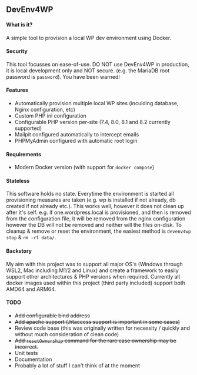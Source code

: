 ## DevEnv4WP

#### What is it?

A simple tool to provision a local WP dev environment using Docker.

#### Security

This tool focusses on ease-of-use. DO NOT use DevEnv4WP in production, it is local development only and NOT secure. (e.g. the MariaDB root password is `password`). You have been warned!

#### Features

- Automatically provision multiple local WP sites (inculding database, Nginx configuration, etc)
- Custom PHP ini configuration
- Configurable PHP version per-site (7.4, 8.0, 8.1 and 8.2 currently supported)
- Mailpit configured automatically to intercept emails
- PHPMyAdmin configured with automatic root login

#### Requirements

- Modern Docker version (with support for `docker compose`)

#### Stateless

This software holds no state. Everytime the environment is started all provisioning measures are taken (e.g. wp is installed if not already, db created if not already etc.). This works well, however it does not clean up after it's self. e.g. if one.wordpress.local is provisioned, and then is removed from the configuration file, it will be removed from the nginx configuration however the DB will not be removed and neither will the files on-disk. To cleanup & remove or reset the environment, the easiest method is `devenv4wp stop` & `rm -rf data/`.

#### Backstory

My aim with this project was to support all major OS's (Windows through WSL2, Mac including M1/2 and Linux) and create a framework to easily support other architectures & PHP versions when required. Currently all docker images used within this project (third party included) support both AMD64 and ARM64.

#### TODO

- ~~Add configurable bind address~~
- ~~Add apache support (.htaccess support is important in some cases)~~
- Review code base (this was originally written for necessity / quickly and without much consideration of clean code)
- ~~Add `resetOwnership` command for the rare case ownership may be incorrect.~~
- Unit tests
- Documentation
- Probably a lot of stuff I can't think of at the moment

